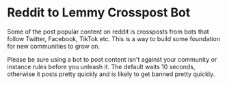 # Reddit to Lemmy Crosspost Bot
Some of the post popular content on reddit is crossposts from bots that follow Twitter, Facebook, TikTok etc.  This is a way to build some foundation for new communities to grow on.

Please be sure using a bot to post content isn't against your community or instance rules before you unleash it.  The default waits 10 seconds, otherwise it posts pretty quickly and is likely to get banned pretty quickly.